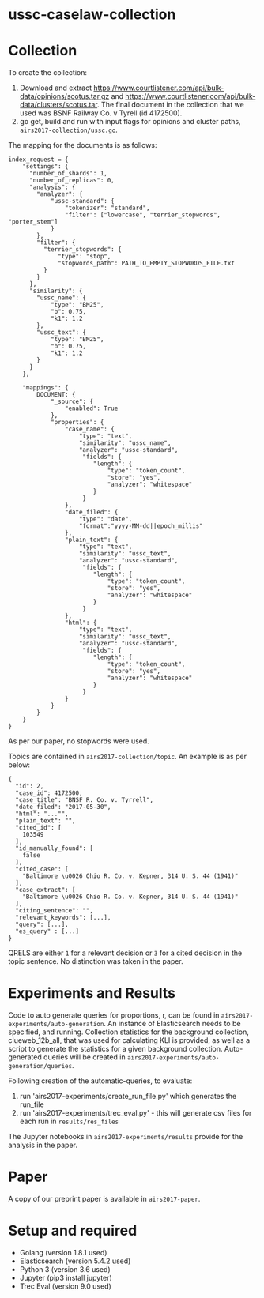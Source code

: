 # ussc-caselaw-collection

# Collection
To create the collection: 
1. Download and extract https://www.courtlistener.com/api/bulk-data/opinions/scotus.tar.gz and https://www.courtlistener.com/api/bulk-data/clusters/scotus.tar. The final document in the collection that we used was BSNF Railway Co. v Tyrell (id 4172500).
2. go get, build and run with input flags for opinions and cluster paths, `airs2017-collection/ussc.go`.

The mapping for the documents is as follows: 

```
index_request = {
    "settings": {
      "number_of_shards": 1,
      "number_of_replicas": 0,
      "analysis": {
        "analyzer": {
            "ussc-standard": {
                "tokenizer": "standard",
                "filter": ["lowercase", "terrier_stopwords", "porter_stem"]
            }
        },
        "filter": {
          "terrier_stopwords": {
              "type": "stop",
              "stopwords_path": PATH_TO_EMPTY_STOPWORDS_FILE.txt
          }
        }
      },
      "similarity": {
        "ussc_name": {
            "type": "BM25",
            "b": 0.75,
            "k1": 1.2
        },
        "ussc_text": {
            "type": "BM25",
            "b": 0.75,
            "k1": 1.2
        }
      }
    },

    "mappings": {
        DOCUMENT: {
            "_source": {
                "enabled": True
            },
            "properties": {
                "case_name": {
                    "type": "text",
                    "similarity": "ussc_name",
                    "analyzer": "ussc-standard",
                     "fields": {
                        "length": {
                            "type": "token_count",
                            "store": "yes",
                            "analyzer": "whitespace"
                        }
                     }
                },
                "date_filed": {
                    "type": "date",
                    "format":"yyyy-MM-dd||epoch_millis"
                },
                "plain_text": {
                    "type": "text",
                    "similarity": "ussc_text",
                    "analyzer": "ussc-standard",
                     "fields": {
                        "length": {
                            "type": "token_count",
                            "store": "yes",
                            "analyzer": "whitespace"
                        }
                     }
                }, 
                "html": {
                    "type": "text",
                    "similarity": "ussc_text",
                    "analyzer": "ussc-standard",
                     "fields": {
                        "length": {
                            "type": "token_count",
                            "store": "yes",
                            "analyzer": "whitespace"
                        }
                     }
                }
            }
        }
    }
}
```

As per our paper, no stopwords were used. 

Topics are contained in `airs2017-collection/topic`. An example is as per below:
```
{
  "id": 2,
  "case_id": 4172500,
  "case_title": "BNSF R. Co. v. Tyrrell",
  "date_filed": "2017-05-30",
  "html": "..."",
  "plain_text": "",
  "cited_id": [
    103549
  ],
  "id_manually_found": [
    false
  ],
  "cited_case": [
    "Baltimore \u0026 Ohio R. Co. v. Kepner, 314 U. S. 44 (1941)"
  ],
  "case_extract": [
    "Baltimore \u0026 Ohio R. Co. v. Kepner, 314 U. S. 44 (1941)"
  ],
  "citing_sentence": "",
  "relevant_keywords": [...],
  "query": [...],
  "es_query" : [...]
}
```

QRELS are either `1` for a relevant decision or `3` for a cited decision in the topic sentence. No distinction was taken in the paper. 

# Experiments and Results
Code to auto generate queries for proportions, r, can be found in `airs2017-experiments/auto-generation`. An instance of Elasticsearch needs to be specified, and running. Collection statistics for the background collection, clueweb_12b_all, that was used for calculating KLI is provided, as well as a script to generate the statistics for a given background collection. Auto-generated queries will be created in `airs2017-experiments/auto-generation/queries`.

Following creation of the automatic-queries, to evaluate:
1. run 'airs2017-experiments/create_run_file.py' which generates the run_file
2. run 'airs2017-experiments/trec_eval.py' - this will generate csv files for each run in `results/res_files`

The Jupyter notebooks in `airs2017-experiments/results` provide for the analysis in the paper. 

# Paper
A copy of our preprint paper is available in `airs2017-paper`.

# Setup and required 
- Golang (version 1.8.1 used)
- Elasticsearch (version 5.4.2 used)
- Python 3 (version 3.6 used)
- Jupyter (pip3 install jupyter)
- Trec Eval (version 9.0 used)
